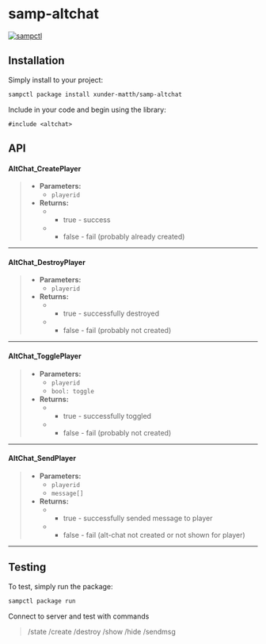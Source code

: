 # samp-altchat

[![sampctl](https://img.shields.io/badge/sampctl-samp--altchat-2f2f2f.svg?style=for-the-badge)](https://github.com/xunder-matth/samp-altchat)

## Installation

Simply install to your project:

```bash
sampctl package install xunder-matth/samp-altchat
```

Include in your code and begin using the library:

```pawn
#include <altchat>
```

## API

#### AltChat_CreatePlayer
>* **Parameters:**
>	* `playerid`
>* **Returns:**
>	* - true - success
>	* - false - fail (probably already created)
 
***

#### AltChat_DestroyPlayer
>* **Parameters:**
>	* `playerid`
>* **Returns:**
>	* - true - successfully destroyed
>	* - false - fail (probably not created)
 
***

#### AltChat_TogglePlayer
>* **Parameters:**
>	* `playerid`
>	* `bool: toggle`
>* **Returns:**
>	* - true - successfully toggled
>	* - false - fail (probably not created)
 
***

#### AltChat_SendPlayer
>* **Parameters:**
>	* `playerid`
>	* `message[]`
>* **Returns:**
>	* - true - successfully sended message to player
>	* - false - fail (alt-chat not created or not shown for player)
 
***

## Testing

To test, simply run the package:

```bash
sampctl package run
```

Connect to server and test with commands

> /state
> /create
> /destroy
> /show
> /hide
> /sendmsg
